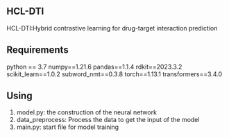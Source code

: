 ## HCL-DTI
HCL-DTI:Hybrid contrastive learning for drug-target interaction prediction
## Requirements
python == 3.7
numpy==1.21.6
pandas==1.1.4
rdkit==2023.3.2
scikit_learn==1.0.2
subword_nmt==0.3.8
torch==1.13.1
transformers==3.4.0


## Using
1. model.py: the construction of the neural network
2. data_preprocess: Process the data to get the input of the model
3. main.py: start file for model training

